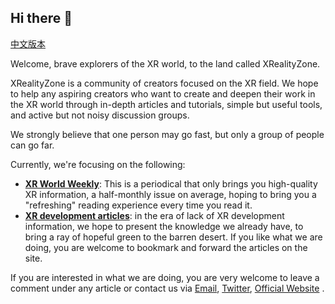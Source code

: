 ## Hi there 👋

[中文版本](https://github.com/XRealityZone/.github/blob/main/profile/README-CN.md)

Welcome, brave explorers of the XR world, to the land called XRealityZone.

XRealityZone is a community of creators focused on the XR field. We hope to help any aspiring creators who want to create and deepen their work in the XR world through in-depth articles and tutorials, simple but useful tools, and active but not noisy discussion groups.

We strongly believe that one person may go fast, but only a group of people can go far.

Currently, we're focusing on the following:

- **[XR World Weekly](https://xreality.zone/en/tags/newsletter/)**: This is a periodical that only brings you high-quality XR information, a half-monthly issue on average, hoping to bring you a "refreshing" reading experience every time you read it.
- **[XR development articles](https://xreality.zone/en/tags/article/)**: in the era of lack of XR development information, we hope to present the knowledge we already have, to bring a ray of hopeful green to the barren desert.
If you like what we are doing, you are welcome to bookmark and forward the articles on the site.

If you are interested in what we are doing, you are very welcome to leave a comment under any article or contact us via [Email](mailto:xreality.zone@outlook.com), [Twitter](https://twitter.com/XRealityZone), [Official Website](https://xreality.zone/) .



